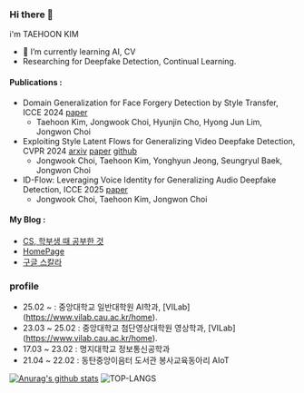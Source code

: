 ### Hi there 👋
i'm TAEHOON KIM 
- 🌱 I’m currently learning AI, CV
- Researching for Deepfake Detection, Continual Learning.
#### Publications : 
- Domain Generalization for Face Forgery Detection by Style Transfer, ICCE 2024 [paper](https://ieeexplore.ieee.org/document/10444215)
  - Taehoon Kim, Jongwook Choi, Hyunjin Cho, Hyong Jun Lim, Jongwon Choi
- Exploiting Style Latent Flows for Generalizing Video Deepfake Detection, CVPR 2024 [arxiv](https://arxiv.org/abs/2403.06592) [paper](https://openaccess.thecvf.com/content/CVPR2024/html/Choi_Exploiting_Style_Latent_Flows_for_Generalizing_Deepfake_Video_Detection_CVPR_2024_paper.html) [github](https://github.com/jongwook-Choi/StyleFlow)
  - Jongwook Choi, Taehoon Kim, Yonghyun Jeong, Seungryul Baek, Jongwon Choi
- ID-Flow: Leveraging Voice Identity for Generalizing Audio Deepfake Detection, ICCE 2025 [paper](https://drive.google.com/file/d/1_vb0uq1yr3Kcr08HEZ1b0yO2PtutC9hu/view)
  - Jongwook Choi, Taehoon Kim, Jongwon Choi
#### My Blog : 
  - [CS, 학부생 때 공부한 것](https://blog.naver.com/xo0126)
  - [HomePage](https://sites.google.com/vilab.cau.ac.kr/thkim)
  - [구글 스칼라](https://scholar.google.co.kr/citations?user=n1leMp8AAAAJ&hl=ko)
### profile
- 25.02 ~       : 중앙대학교 일반대학원 AI학과,  [VILab] (https://www.vilab.cau.ac.kr/home).
- 23.03 ~ 25.02 : 중앙대학교 첨단영상대학원 영상학과,  [VILab] (https://www.vilab.cau.ac.kr/home). 
- 17.03 ~ 23.02 : 명지대학교 정보통신공학과
- 21.04 ~ 22.02 : 동탄중앙이음터 도서관 봉사교육동아리 AIoT 


[![Anurag's github stats](https://github-readme-stats.vercel.app/api?username=rama0126)](https://github.com/anuraghazra/github-readme-stats)
![TOP-LANGS](https://github-readme-stats.vercel.app/api/top-langs/?username=rama0126&layout=compact&hide=jupyter%20notebook)

<!--
**rama0126/rama0126** is a ✨ _special_ ✨ repository because its `README.md` (this file) appears on your GitHub profile.

Here are some ideas to get you started:

- 🔭 I’m currently working on ...
- 🌱 I’m currently learning ...
- 👯 I’m looking to collaborate on ...
- 🤔 I’m looking for help with ...
- 💬 Ask me about ...
- 📫 How to reach me: ...
- 😄 Pronouns: ...
- ⚡ Fun fact: ...
-->

